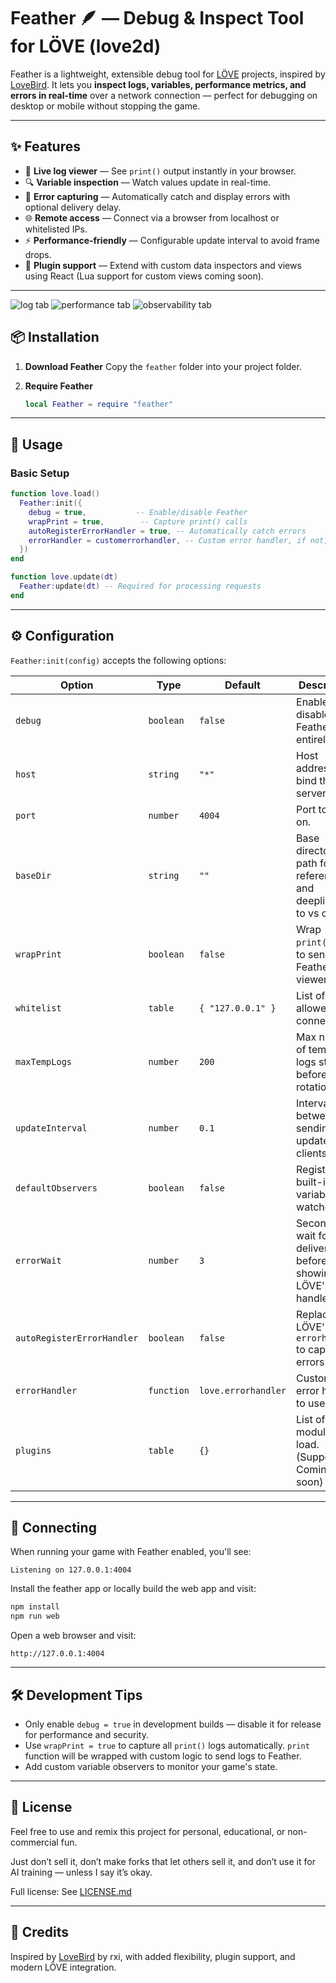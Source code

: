 # Feather 🪶 — Debug & Inspect Tool for LÖVE (love2d)

Feather is a lightweight, extensible debug tool for [LÖVE](https://love2d.org) projects, inspired by [LoveBird](https://github.com/rxi/lovebird).
It lets you **inspect logs, variables, performance metrics, and errors in real-time** over a network connection — perfect for debugging on desktop or mobile without stopping the game.

---

## ✨ Features

- 📜 **Live log viewer** — See `print()` output instantly in your browser.
- 🔍 **Variable inspection** — Watch values update in real-time.
- 🚨 **Error capturing** — Automatically catch and display errors with optional delivery delay.
- 🌐 **Remote access** — Connect via a browser from localhost or whitelisted IPs.
- ⚡ **Performance-friendly** — Configurable update interval to avoid frame drops.
- 🔌 **Plugin support** — Extend with custom data inspectors and views using React (Lua support for custom views coming soon).

---

![log tab](docs/images/logs.png)
![performance tab](docs/images/performance.png)
![observability tab](docs/images/observable.png)

## 📦 Installation

1. **Download Feather**
   Copy the `feather` folder into your project folder.

2. **Require Feather**

   ```lua
   local Feather = require "feather"
   ```

---

## 🚀 Usage

### Basic Setup

```lua
function love.load()
  Feather:init({
    debug = true,           -- Enable/disable Feather
    wrapPrint = true,        -- Capture print() calls
    autoRegisterErrorHandler = true, -- Automatically catch errors
    errorHandler = customerrorhandler, -- Custom error handler, if not, a copy of LÖVE's error handler will be used
  })
end

function love.update(dt)
  Feather:update(dt) -- Required for processing requests
end
```

---

## ⚙️ Configuration

`Feather:init(config)` accepts the following options:

| Option                      | Type        | Default              | Description |
|-----------------------------|-------------|----------------------|-------------|
| `debug`                     | `boolean`   | `false`              | Enable or disable Feather entirely. |
| `host`                      | `string`    | `"*"`                | Host address to bind the server to. |
| `port`                      | `number`    | `4004`               | Port to listen on. |
| `baseDir`                   | `string`    | `""`                 | Base directory path for file references and deeplinking to vs code |
| `wrapPrint`                  | `boolean`   | `false`              | Wrap `print()` calls to send to Feather's log viewer. |
| `whitelist`                 | `table`     | `{ "127.0.0.1" }`    | List of IPs allowed to connect. |
| `maxTempLogs`                | `number`    | `200`                | Max number of temporary logs stored before rotation. |
| `updateInterval`             | `number`    | `0.1`                | Interval between sending updates to clients. |
| `defaultObservers`           | `boolean`   | `false`               | Register built-in variable watchers. |
| `errorWait`                  | `number`    | `3`                  | Seconds to wait for error delivery before showing LÖVE's handler. |
| `autoRegisterErrorHandler`   | `boolean`   | `false`              | Replace LÖVE's `errorhandler` to capture errors. |
| `errorHandler`               | `function`  | `love.errorhandler`  | Custom error handler to use. |
| `plugins`                    | `table`     | `{}`                 | List of plugin modules to load. (Support Coming soon) |

---

## 🔗 Connecting

When running your game with Feather enabled, you'll see:

```text
Listening on 127.0.0.1:4004
```

Install the feather app or locally build the web app and visit:

```bash
npm install
npm run web
```

Open a web browser and visit:

```url
http://127.0.0.1:4004
```

---

## 🛠 Development Tips

- Only enable `debug = true` in development builds — disable it for release for performance and security.
- Use `wrapPrint = true` to capture all `print()` logs automatically. `print` function will be wrapped with custom logic to send logs to Feather.
- Add custom variable observers to monitor your game's state.

---

## 📜 License

Feel free to use and remix this project for personal, educational, or non-commercial fun.

Just don’t sell it, don’t make forks that let others sell it, and don’t use it for AI training — unless I say it’s okay.

Full license: See [LICENSE.md](LICENSE.md)

---

## 🙏 Credits

Inspired by [LoveBird](https://github.com/rxi/lovebird) by rxi, with added flexibility, plugin support, and modern LÖVE integration.
